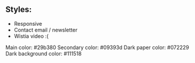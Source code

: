 ## Styles:

- Responsive
- Contact email / newsletter
- Wistia video :(

Main color: #29b380
Secondary color: #09393d
Dark paper color: #072229
Dark background color: #111518